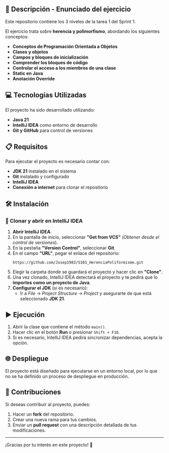 ## 📄 Descripción - Enunciado del ejercicio

Este repositorio contiene los 3 niveles de la tarea 1 del Sprint 1.

El ejercicio trata sobre **herencia y polimorfismo**, abordando los siguientes conceptos:
- **Conceptos de Programación Orientada a Objetos**
- **Clases y objetos**
- **Campos y bloques de inicialización**
- **Comprender los bloques de código**
- **Controlar el acceso a los miembros de una clase**
- **Static en Java**
- **Anotación Override**

## 💻 Tecnologías Utilizadas

El proyecto ha sido desarrollado utilizando:
- **Java 21**
- **IntelliJ IDEA** como entorno de desarrollo
- **Git y GitHub** para control de versiones

## 📋 Requisitos

Para ejecutar el proyecto es necesario contar con:
- **JDK 21** instalado en el sistema
- **Git** instalado y configurado
- **IntelliJ IDEA**
- **Conexión a internet** para clonar el repositorio

## 🛠️ Instalación

### 🔽 **Clonar y abrir en IntelliJ IDEA**

1. **Abrir IntelliJ IDEA**.
2. En la pantalla de inicio, seleccionar **"Get from VCS"** (*Obtener desde el control de versiones*).
3. En la pestaña **"Version Control"**, seleccionar **Git**.
4. En el campo **"URL"**, pegar el enlace del repositorio:
   ```
   https://github.com/Jusep1983/S101_HerenciaPoliformisme.git
   ```
5. Elegir la carpeta donde se guardará el proyecto y hacer clic en **"Clone"**.
6. Una vez clonado, IntelliJ IDEA detectará el proyecto y te pedirá que lo **importes como un proyecto de Java**.
7. **Configurar el JDK** (si es necesario):
   - Ir a *File* → *Project Structure* → *Project* y asegurarte de que está seleccionado **JDK 21**.

## ▶️ Ejecución

1. Abrir la clase que contiene el método `main()`.
2. Hacer clic en el botón **Run** o presionar `Shift + F10`.
3. Si es necesario, IntelliJ IDEA pedirá sincronizar dependencias, acepta la opción.

## 🌐 Despliegue

El proyecto está diseñado para ejecutarse en un entorno local, por lo que no se ha definido un proceso de despliegue en producción.

## 🤝 Contribuciones

Si deseas contribuir al proyecto, puedes:
1. Hacer un **fork** del repositorio.
2. Crear una nueva rama para tus cambios.
3. Enviar un **pull request** con una descripción detallada de tus modificaciones.

---

¡Gracias por tu interés en este proyecto! 🚀


